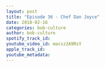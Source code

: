 ```yaml
---
layout: post
title: "Episode 36 - Chef Dan Joyce"
date: 2018-02-16
categories: bob-culture
author: bob-culture
spotify_track_id: 
youtube_video_id: macsz2A9RsY
apple_track_id: 
youtube_metadata: 
---
```

